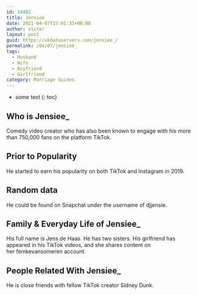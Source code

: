 ```yaml
---
id: 14482
title: Jensiee
date: 2021-04-07T15:01:33+00:00
author: victor
layout: post
guid: https://ukdataservers.com/jensiee_/
permalink: /04/07/jensiee_
tags:
  - Husband
  - Wife
  - Boyfriend
  - Girlfriend
category: Marriage Guides
---
```


* some text
{: toc}

## Who is Jensiee_



Comedy video creator who has also been known to engage with his more than 750,000 fans on the platform TikTok. 

                                
## Prior to Popularity



He started to earn his popularity on both TikTok and Instagram in 2019.

                                
## Random data



He could be found on Snapchat under the username of djjensie.

                                
## Family & Everyday Life of Jensiee_



His full name is Jens de Haas. He has two sisters. His girlfriend has appeared in his TikTok videos, and she shares content on her femkevansomeren account.

                                
## People Related With Jensiee_



He is close friends with fellow TikTok creator Sidney Dunk. 

                
              
            
          
          
          